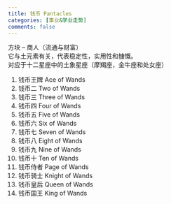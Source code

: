 ```yaml
---
title: 钱币 Pantacles
categories: [事业&学业走势]
comments: false
---
```

方块 – 商人（流通与财富）\
它与土元素有关，代表稳定性，实用性和慷慨。\
对应于十二星座中的土象星座（摩羯座，金牛座和处女座）

1. 钱币王牌 Ace of Wands	
2. 钱币二 Two of Wands	
3. 钱币三 Three of Wands	
4. 钱币四 Four of Wands	
5. 钱币五 Five of Wands	
6. 钱币六 Six of Wands	
7. 钱币七 Seven of Wands	
8. 钱币八 Eight of Wands	
9. 钱币九 Nine of Wands	
10. 钱币十 Ten of Wands	
11. 钱币侍者 Page of Wands	
12. 钱币骑士 Knight of Wands	
13. 钱币皇后 Queen of Wands	
14. 钱币国王 King of Wands